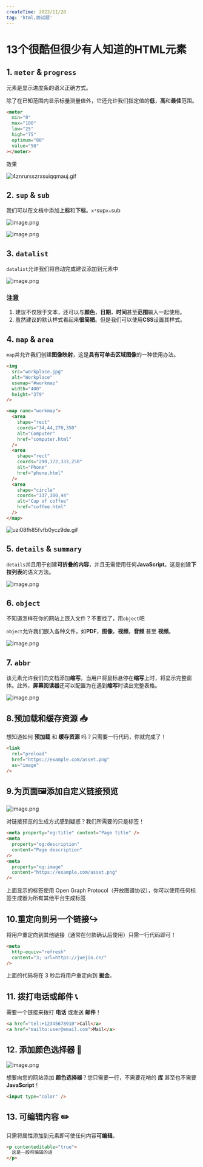 ```yaml
---
createTime: 2022/11/28
tag: 'html,面试题'
---
```


# 13个很酷但很少有人知道的HTML元素

1. `meter` & `progress`
-----------------------

元素是显示进度条的语义正确方式。

除了在已知范围内显示标量测量值外，它还允许我们指定值的**低**，**高**和**最佳**范围。

```html
<meter
  min="0"
  max="100"
  low="25"
  high="75"
  optimum="80"
  value="50"
></meter>

```

效果

![4znrursszrxsuiqqmauj.gif](https://p6-juejin.byteimg.com/tos-cn-i-k3u1fbpfcp/4ca68cd5a3414e01a9cfb4272a392062~tplv-k3u1fbpfcp-zoom-in-crop-mark:4536:0:0:0.image?)

2. `sup` & `sub`
----------------

我们可以在文档中添加**上标**和**下标**。`x²`sup`x₀`sub

![image.png](https://p9-juejin.byteimg.com/tos-cn-i-k3u1fbpfcp/c2f7ad7475114d4d95146a357f561a94~tplv-k3u1fbpfcp-zoom-in-crop-mark:4536:0:0:0.image?)

![image.png](https://p3-juejin.byteimg.com/tos-cn-i-k3u1fbpfcp/16544dc295fa4ab099f11a085cf5506f~tplv-k3u1fbpfcp-zoom-in-crop-mark:4536:0:0:0.image?)

3. `datalist`
-------------

`datalist`允许我们将自动完成建议添加到元素中

![image.png](https://p6-juejin.byteimg.com/tos-cn-i-k3u1fbpfcp/ddd4b744c7dd467299e0def0f1cdaa32~tplv-k3u1fbpfcp-zoom-in-crop-mark:4536:0:0:0.image?)

### 注意

1. 建议不仅限于文本，还可以与**颜色**，**日期**，**时间**甚至**范围**输入一起使用。
2. 虽然建议的默认样式看起来**很简陋**。但是我们可以使用**CSS**设置其样式。

4. `map` & `area`
-----------------

`map`并允许我们创建**图像映射**，这是**具有可单击区域图像**的一种使用办法。

```html
<img
  src="workplace.jpg"
  alt="Workplace"
  usemap="#workmap"
  width="400"
  height="379"
/>

<map name="workmap">
  <area
    shape="rect"
    coords="34,44,270,350"
    alt="Computer"
    href="computer.html"
  />
  <area
    shape="rect"
    coords="290,172,333,250"
    alt="Phone"
    href="phone.html"
  />
  <area
    shape="circle"
    coords="337,300,44"
    alt="Cup of coffee"
    href="coffee.html"
  />
</map>

```

![uzi08fh85fvfb0ycz9de.gif](https://p1-juejin.byteimg.com/tos-cn-i-k3u1fbpfcp/35e5746c50834ae88d2b8fd3efc61107~tplv-k3u1fbpfcp-zoom-in-crop-mark:4536:0:0:0.image?)

5. `details` & `summary`
------------------------

`details`并且用于创建**可折叠的内容**，并且无需使用任何**JavaScript**。这是创建**下拉列表**的语义方法。

![image.png](https://p1-juejin.byteimg.com/tos-cn-i-k3u1fbpfcp/eea1133ac3e244f4bbf1a0de544a0f45~tplv-k3u1fbpfcp-zoom-in-crop-mark:4536:0:0:0.image?)

6. `object`
-----------

不知道怎样在你的网站上嵌入文件？不要找了，用`object`吧

`object`允许我们嵌入各种文件，如**PDF**，**图像**，**视频**，**音频** 甚至 **视频**。

![image.png](https://p3-juejin.byteimg.com/tos-cn-i-k3u1fbpfcp/00b9f11275b246638a64dc07071c11da~tplv-k3u1fbpfcp-zoom-in-crop-mark:4536:0:0:0.image?)

7. `abbr`
---------

该元素允许我们向文档添加**缩写**。当用户将鼠标悬停在**缩写**上时，将显示完整窗体。此外，**屏幕阅读器**还可以配置为在遇到**缩写**时读出完整表格。

![image.png](https://p1-juejin.byteimg.com/tos-cn-i-k3u1fbpfcp/18cfd2ef572f4755af6b4da70e1d2939~tplv-k3u1fbpfcp-zoom-in-crop-mark:4536:0:0:0.image?)

8.预加载和缓存资源 📥
-------------

想知道如何 **预加载** 和 **缓存资源** 吗？只需要一行代码，你就完成了！

```html
<link
  rel="preload"
  href="https://example.com/asset.png"
  as="image"
/>

```

9.为页面🖼️添加自定义链接预览
-----------------

![image.png](https://p6-juejin.byteimg.com/tos-cn-i-k3u1fbpfcp/b09e809326f84c7cbc7f3b4e7a6ba394~tplv-k3u1fbpfcp-zoom-in-crop-mark:4536:0:0:0.image?)

对链接预览的生成方式感到疑惑？我们所需要的只是标签！

```html
<meta property="og:title" content="Page title" />
<meta
  property="og:description"
  content="Page description"
/>
<meta
  property="og:image"
  content="https://example.com/asset.png"
/>

```

上面显示的标签使用 Open Graph Protocol（开放图谱协议），你可以使用任何标签生成器为所有其他平台生成标签

10.重定向到另一个链接↪️
--------------

将用户重定向到其他链接（通常在付款确认后使用）只需一行代码即可！

```html
<meta
  http-equiv="refresh"
  content="3; url=https://juejin.cn/"
/>

```

上面的代码将在 3 秒后将用户重定向到 **掘金**。

11\. 拨打电话或邮件 📞
---------------

需要一个链接来拨打 **电话** 或发送 **邮件**！

```html
<a href="tel:+12345678910">Call</a>
<a href="mailto:user@email.com">Mail</a>
```

12\. 添加颜色选择器 🎨
---------------

![image.png](https://p9-juejin.byteimg.com/tos-cn-i-k3u1fbpfcp/1a6f350287bf4476964dda842dd8c780~tplv-k3u1fbpfcp-zoom-in-crop-mark:4536:0:0:0.image?)

想要向您的网站添加 **颜色选择器**？您只需要一行，不需要花哨的 **库** 甚至也不需要 **JavaScript**！

```html
<input type="color" />
```

13\. 可编辑内容 ✏️
-------------

只需将属性添加到元素即可使任何内容**可编辑**。

```html
<p contenteditable="true">
  这是一段可编辑的话
</p>
```
